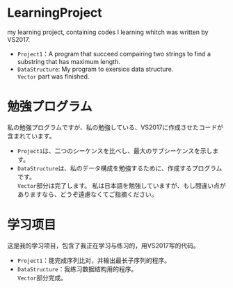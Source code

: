 # LearningProject
my learning project, containing codes I learning whitch was written by VS2017.  
*  `Project1`：A program that succeed compairing two strings to find a substring that has maximum length.  
*  `DataStructure`: My program to exersice data structure.  
	`Vector` part was finished.

# 勉強プログラム 
私の勉強プログラムですが、私の勉強している、VS2017に作成させたコードが含まれています。  
*  `Project1`は、二つのシーケンスを比べし、最大のサブシーケンスを示します。  
*  `DataStructure`は、私のデータ構成を勉強するために、作成するプログラムです。  
	`Vector`部分は完了します。
私は日本語を勉強していますが、もし間違い点がありますなら、どうぞ遠慮なくてご指摘ください。  

# 学习项目
这是我的学习项目，包含了我正在学习与练习的，用VS2017写的代码。  
*  `Project1`：能完成序列比对，并输出最长子序列的程序。  
*  `DataStructure`：我练习数据结构用的程序。  
	`Vector`部分完成。